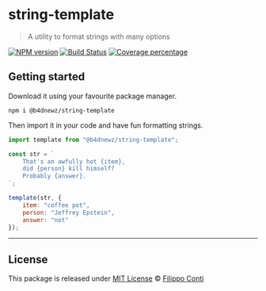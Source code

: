 # string-template

> A utility to format strings with many options

[![NPM version][npm-image]][npm-url] [![Build Status][travis-image]][travis-url] [![Coverage percentage][coveralls-image]][coveralls-url]

## Getting started

Download it using your favourite package manager.

```
npm i @b4dnewz/string-template
```

Then import it in your code and have fun formatting strings.

```js
import template from "@b4dnewz/string-template";

const str = `
    That's an awfully hot {item},
    did {person} kill himself?
    Probably {answer}.
`;

template(str, {
    item: "coffee pot",
    person: "Jeffrey Epstein",
    answer: "not"
});
```

---

## License

This package is released under [MIT License](./LICENSE) © [Filippo Conti](https://b4dnewz.github.io/)


[npm-image]: https://badge.fury.io/js/%40b4dnewz%2Fstring-template.svg
[npm-url]: https://npmjs.org/package/@b4dnewz/string-template
[travis-image]: https://travis-ci.org/b4dnewz/string-template.svg?branch=master
[travis-url]: https://travis-ci.org/b4dnewz/string-template
[coveralls-image]: https://coveralls.io/repos/b4dnewz/string-template/badge.svg
[coveralls-url]: https://coveralls.io/r/b4dnewz/string-template